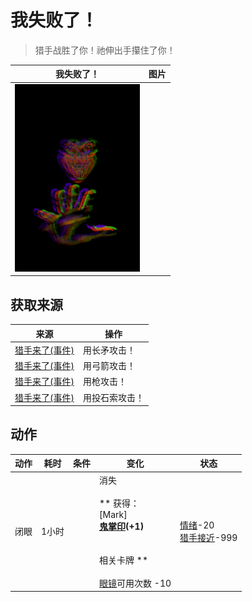 # 我失败了！  
> 猎手战胜了你！祂伸出手攥住了你！  
  
  我失败了！  |   图片   
 ----  |  ----:   
   |  <img decoding="async" src="Sprite/Hunter.png" href="a.md" style="max-width:300px;max-height:300px;">   
  
## 获取来源  
来源  |  操作  
----  |  ----  
[猎手来了(事件)](Event_HunterFight.md)  |  用长矛攻击！  
[猎手来了(事件)](Event_HunterFight.md)  |  用弓箭攻击！  
[猎手来了(事件)](Event_HunterFight.md)  |  用枪攻击！  
[猎手来了(事件)](Event_HunterFight.md)  |  用投石索攻击！  
## 动作  
动作  |  耗时  |  条件  |  变化  |  状态  
----  |  ----  |  ----  |  ----  |  ----  
闭眼<br>  |  1小时  |    |  消失<br><br>** 获得： **<br>** [Mark] **<br>  [鬼掌印](W_HunterMark.md)(+1)<br><br><br>** 相关卡牌 **<br><br>[眼镜](Glasses.md)可用次数  -10  |  [情绪](Morale.md)-20<br>[猎手接近](HuntersProximity.md)-999  
